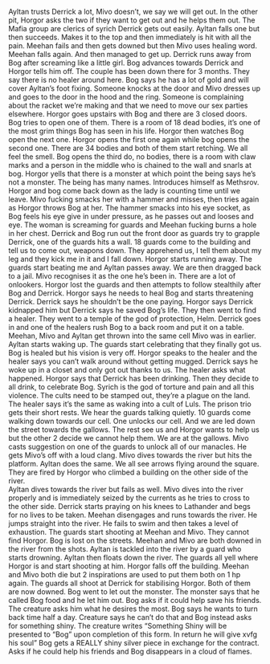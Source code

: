 Ayltan trusts Derrick a lot, Mivo doesn’t, we say we will get out.
In the other pit, Horgor asks the two if they want to get out and he helps them out. 
The Mafia group are clerics of syrich 
Derrick gets out easily. Ayltan falls one but then succeeds. Makes it to the top and then immediately is hit with all the pain. 
Meehan fails and then gets downed but then Mivo uses healing word. 
Meehan falls again. And then managed to get up. 
Derrick runs away from Bog after screaming like a little girl. Bog advances towards Derrick and Horgor tells him off. 
The couple has been down there for 3 months. They say there is no healer around here. 
Bog says he has a lot of gold and will cover Ayltan’s foot fixing. 
Someone knocks at the door and Mivo dresses up and goes to the door in the hood and the ring.
Someone is complaining about the racket we’re making and that we need to move our sex parties elsewhere. 
Horgor goes upstairs with Bog and there are 3 closed doors. Bog tries to open one of them. 
There is a room of 18 dead bodies, it’s one of the most grim things Bog has seen in his life. Horgor then watches Bog open the next one. 
Horgor opens the first one again while bog opens the second one. There are 34 bodies and both of them start retching. 
We all feel the smell. Bog opens the third do, no bodies, there is a room with claw marks and a person in the middle who is chained to the wall and snarls at bog. 
Horgor yells that there is a monster at which point the being says he’s not a monster. The being has many names. Introduces himself as Methsrov. 
Horgor and bog come back down as the lady is counting time until we leave. Mivo fucking smacks her with a hammer and misses, then tries again as Horgor throws Bog at her. 
The hammer smacks into his eye socket, as Bog feels his eye give in under pressure, as he passes out and looses and eye. 
The woman is screaming for guards and Meehan fucking burns a hole in her chest.
Derrick and Bog run out the front door as guards try to grapple Derrick, one of the guards hits a wall. 
18 guards come to the building and tell us to come out, weapons down. They apprehend us, I tell them about my leg and they kick me in it and I fall down. Horgor starts running away. 
The guards start beating me and Ayltan passes away. 
We are then dragged back to a jail. Mivo recognises it as the one he’s been in. There are a lot of onlookers.
Horgor lost the guards and then attempts to follow stealthily after Bog and Derrick. 
Horgor says he needs to heal Bog and starts threatening Derrick. Derrick says he shouldn’t be the one paying. Horgor says Derrick kidnapped him but Derrick says he saved Bog’s life. They then went to find a healer. 
They went to a temple of the god of protection, Helm. Derrick goes in and one of the healers rush Bog to a back room and put it on a table. 
Meehan, Mivo and Ayltan get thrown into the same cell Mivo was in earlier. Ayltan starts waking up. The guards start celebrating that they finally got us. 
Bog is healed but his vision is very off. Horgor speaks to the healer and the healer says you can’t walk around without getting mugged. 
Derrick says he woke up in a closet and only got out thanks to us. The healer asks what happened. Horgor says that Derrick has been drinking. Then they decide to all drink, to celebrate Bog. 
Syrich is the god of torture and pain and all this violence. The cults need to be stamped out, they’re a plague on the land. The healer says it’s the same as waking into a cult of Luls. 
The prison trio gets their short rests. We hear the guards talking quietly. 10 guards come walking down towards our cell. 
One unlocks our cell. And we are led down the street towards the gallows. The rest see us and Horgor wants to help us but the other 2 decide we cannot help them. 
We are at the gallows. Mivo casts suggestion on one of the guards to unlock all of our manacles. He gets Mivo’s off with a loud clang. Mivo dives towards the river but hits the platform. Ayltan does the same. 
We all see arrows flying around the square. They are fired by Horgor who climbed a building on the other side of the river.  
Ayltan dives towards the river but fails as well. 
Mivo dives into the river properly and is immediately seized by the currents as he tries to cross to the other side. 
Derrick starts praying on his knees to Lathander and begs for no lives to be taken. 
Meehan disengages and runs towards the river. He jumps straight into the river. He fails to swim and then takes a level of exhaustion. 
The guards start shooting at Meehan and Mivo. 
They cannot find Horgor. 
Bog is lost on the streets. 
Meehan and Mivo are both downed in the river from the shots. 
Ayltan is tackled into the river by a guard who starts drowning. Ayltan then floats down the river. 
The guards all yell where Horgor is and start shooting at him. Horgor falls off the building. 
Meehan and Mivo both die but 2 inspirations are used to put them both on 1 hp again. 
The guards all shoot at Derrick for stabilising Horgor. Both of them are now downed. 
Bog went to let out the monster. The monster says that he called Bog food and he let him out. Bog asks if it could help save his friends. 
The creature asks him what he desires the  most. Bog says he wants to turn back time half a day.
Creature says he can’t do that and Bog instead asks for something shiny. The creature writes “Something Shiny will be presented to “Bog” upon completion of this form. In return he will give xvfg his soul” 
Bog gets a REALLY shiny silver piece in exchange for the contract. Asks if he could help his friends and Bog disappears in a cloud of flames. 

